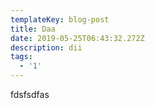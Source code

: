 ```yaml
---
templateKey: blog-post
title: Daa
date: 2019-05-25T06:43:32.272Z
description: dii
tags:
  - '1'
---
```

fdsfsdfas
